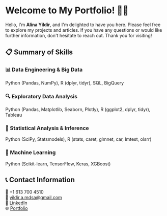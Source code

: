 # Welcome to My Portfolio! 👩‍💻

Hello, I'm **Alina Yildir**, and I'm delighted to have you here. Please feel free to explore my projects and articles. If you have any questions or would like further information, don't hesitate to reach out. Thank you for visiting!

## 📋 Summary of Skills

### 📊 Data Engineering & Big Data
Python (Pandas, NumPy), R (dplyr, tidyr), SQL, BigQuery

### 🔍 Exploratory Data Analysis
Python (Pandas, Matplotlib, Seaborn, Plotly), R (ggplot2, dplyr, tidyr), Tableau

### 📐 Statistical Analysis & Inference
Python (SciPy, Statsmodels), R (stats, caret, glmnet, car, lmtest, olsrr)

### 🤖 Machine Learning
Python (Scikit-learn, TensorFlow, Keras, XGBoost)

## 📞 Contact Information

📱 +1 613 700 4510  
📧 yildir.a.mdsa@gmail.com  
🔗 [LinkedIn](https://www.linkedin.com/in/yildiramdsa/)  
🌐 [Portfolio](https://yildiramdsa.github.io)
